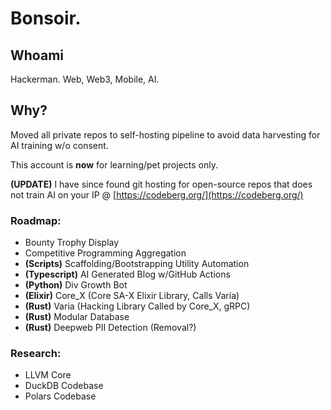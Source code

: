 # Bonsoir.

## Whoami
Hackerman.  Web, Web3, Mobile, AI.

## Why?
Moved all private repos to self-hosting pipeline to avoid data harvesting for AI training w/o consent.  


<p>
  
This account is **now** for learning/pet projects only.</p>

<p>

**(UPDATE)** I have since found git hosting for open-source repos that does not train AI on your IP @ [https://codeberg.org/](https://codeberg.org/)</p>

### Roadmap:
- Bounty Trophy Display
- Competitive Programming Aggregation
- **(Scripts)** Scaffolding/Bootstrapping Utility Automation
- **(Typescript)** AI Generated Blog w/GitHub Actions
- **(Python)** Div Growth Bot
- **(Elixir)** Core_X (Core SA-X Elixir Library, Calls Varia)
- **(Rust)** Varia (Hacking Library Called by Core_X, gRPC)
- **(Rust)** Modular Database
- **(Rust)** Deepweb PII Detection (Removal?)

### Research:
- LLVM Core
- DuckDB Codebase
- Polars Codebase
<!--
**0xV1c10u5/0xV1c10u5** is a ✨ _special_ ✨ repository because its `README.md` (this file) appears on your GitHub profile.

Here are some ideas to get you started:

- 🔭 I’m currently working on ...
- 🌱 I’m currently learning ...
- 👯 I’m looking to collaborate on ...
- 🤔 I’m looking for help with ...
- 💬 Ask me about ...
- 📫 How to reach me: ...
- 😄 Pronouns: ...
- ⚡ Fun fact: ...
-->
